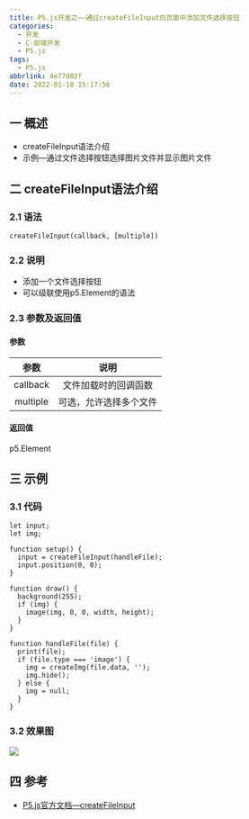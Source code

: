 ```yaml
---
title: P5.js开发之——通过createFileInput向页面中添加文件选择按钮
categories:
  - 开发
  - C-前端开发
  - P5.js
tags:
  - P5.js
abbrlink: 4e77d82f
date: 2022-01-18 15:17:56
---
```

## 一 概述

* createFileInput语法介绍
* 示例—通过文件选择按钮选择图片文件并显示图片文件

<!--more-->

## 二 createFileInput语法介绍

### 2.1 语法

```
createFileInput(callback, [multiple])
```

### 2.2 说明

* 添加一个文件选择按钮
* 可以级联使用p5.Element的语法

### 2.3 参数及返回值

#### 参数

|   参数   |          说明          |
| :------: | :--------------------: |
| callback |  文件加载时的回调函数  |
| multiple | 可选，允许选择多个文件 |

#### 返回值

p5.Element

## 三 示例

### 3.1 代码

```
let input;
let img;

function setup() {
  input = createFileInput(handleFile);
  input.position(0, 0);
}

function draw() {
  background(255);
  if (img) {
    image(img, 0, 0, width, height);
  }
}

function handleFile(file) {
  print(file);
  if (file.type === 'image') {
    img = createImg(file.data, '');
    img.hide();
  } else {
    img = null;
  }
}
```

### 3.2 效果图

![][1]

## 四 参考
* [P5.js官方文档—createFileInput](https://p5js.org/zh-Hans/reference/#/p5/createFileInput)


[1]:https://raw.githubusercontent.com/PGzxc/CDN/master/blog-p5js/p5js-createFileInput-sample1.gif